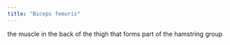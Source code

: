 ```yaml
---
title: "Biceps femuris"
---
```

the muscle in the back of the thigh that forms part of the hamstring group

